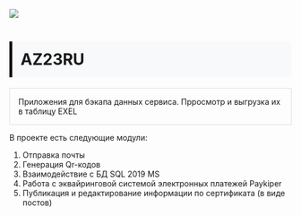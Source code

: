 <p align="left">
<img src="https://img.shields.io/badge/python-v3.8-blue?style=for-the-badge">
<img src="https://img.shields.io/badge/django-3.0-blue?style=for-the-badge" alt="">
<img src="https://img.shields.io/badge/SQLite3-blue?style=for-the-badge" alt="">
<img src="https://img.shields.io/badge/HTML-blue?style=for-the-badge" alt="">
<img src="https://img.shields.io/badge/CSS-blue?style=for-the-badge" alt="">
</p>
<h1 align="left" style="border-left: 5px solid #000; padding: 15px; background: #f8f9fa">AZ23RU</h1>
<p align="left" style="border: 1px solid #ddd; padding: 15px;">Приложения для бэкапа данных сервиса. Прросмотр и выгрузка их в таблицу EXEL</p>
<p>
    В проекте есть следующие модули:
</p>
<ol>
    <li>Отправка почты</li>
    <li>Генерация Qr-кодов</li>
    <li>Взаимодействие с БД SQL 2019 MS</li>
    <li>Работа с эквайринговой системой электронных платежей Paykiper</li>
    <li>Публикация и редактирование информации по сертификата (в виде постов)</li>
</ol>
